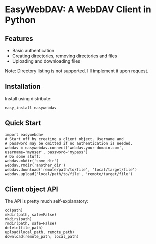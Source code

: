 EasyWebDAV: A WebDAV Client in Python
=====================================

Features
--------

* Basic authentication
* Creating directories, removing directories and files
* Uploading and downloading files

Note: Directory listing is not supported. I'll implement it upon request.

Installation
------------

Install using distribute:

    easy_install easywebdav

Quick Start
-----------

    import easywebdav
    # Start off by creating a client object. Username and
    # password may be omitted if no authentication is needed.
    webdav = easywebdav.connect('webdav.your-domain.com', username='myuser', password='mypass')
    # Do some stuff:
    webdav.mkdir('some_dir')
    webdav.rmdir('another_dir')
    webdav.download('remote/path/to/file', 'local/target/file')
    webdav.upload('local/path/to/file', 'remote/target/file')

Client object API
-----------------

The API is pretty much self-explanatory:

    cd(path)
    mkdir(path, safe=False)
    mkdirs(path)
    rmdir(path, safe=False)
    delete(file_path)
    upload(local_path, remote_path)
    download(remote_path, local_path)
